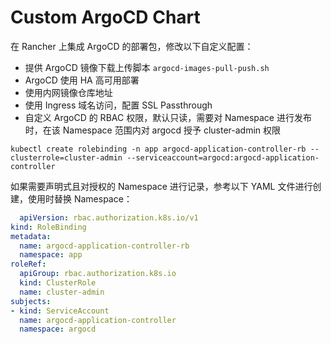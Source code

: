 # Custom ArgoCD Chart

在 Rancher 上集成 ArgoCD 的部署包，修改以下自定义配置：
- 提供 ArgoCD 镜像下载上传脚本 ```argocd-images-pull-push.sh```
- ArgoCD 使用 HA 高可用部署
- 使用内网镜像仓库地址
- 使用 Ingress 域名访问，配置 SSL Passthrough
- 自定义 ArgoCD 的 RBAC 权限，默认只读，需要对 Namespace 进行发布时，在该 Namespace 范围内对 argocd 授予 cluster-admin 权限

```shell
kubectl create rolebinding -n app argocd-application-controller-rb --clusterrole=cluster-admin --serviceaccount=argocd:argocd-application-controller
```

如果需要声明式且对授权的 Namespace 进行记录，参考以下 YAML 文件进行创建，使用时替换 Namespace：

```yaml
  apiVersion: rbac.authorization.k8s.io/v1
kind: RoleBinding
metadata:
  name: argocd-application-controller-rb
  namespace: app
roleRef:
  apiGroup: rbac.authorization.k8s.io
  kind: ClusterRole
  name: cluster-admin
subjects:
- kind: ServiceAccount
  name: argocd-application-controller
  namespace: argocd
```

